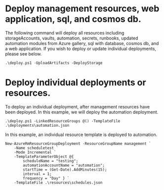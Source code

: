 # Deploy management resources, web application, sql, and cosmos db.

The following command will deploy all resources including storageAccounts, vaults, automation, secrets, runbooks, updated automation modules from Azure gallery, sql with database, cosmos db, and a web application. If you wish to deploy or update individual deployments, please see below.

```
.\deploy.ps1 -UploadArtifacts -DeployStorage
```

# Deploy individual deployments or resources.

To deploy an individual deployment, after management resources have been deployed. In this example, we will deploy the automation deployment.

```
.\deploy.ps1 -LinkedResourceGroups @() -TemplateFile .\deployments\automation.json 
```

In this example, an individual resource template is deployed to automation.

```
New-AzureRmResourceGroupDeployment -ResourceGroupName management `
    -Name scheduletest `
    -Mode Incremental `
    -TemplateParameterObject @{ 
        scheduleName = "testing"; 
        automationAccountName = "automation";
        startTime = (Get-Date).AddMinutes(15); 
        interval = 1; 
        frequency = "Day" } `
    -TemplateFile .\resources\schedules.json
```